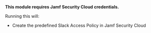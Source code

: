 **This module requires Jamf Security Cloud credentials.**

Running this will: 

- Create the predefined Slack Access Policy in Jamf Security Cloud